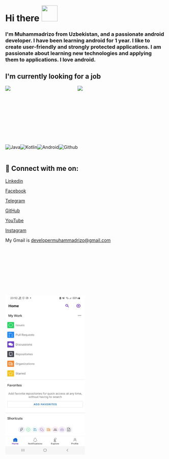 # Hi there <img src="https://raw.githubusercontent.com/nixin72/nixin72/master/wave.gif" width="50" height="50">

### I'm Muhammadrizo from Uzbekistan, and a passionate android developer. I have been learning android for 1 year. I like to create user-friendly and strongly protected applications. I am passionate about learning new technologies and applying them to applications. I love android.

## I'm currently looking for a job

<img align="left" width="45%" src="https://github-readme-stats.vercel.app/api/top-langs/?username=muhammadrizo2003&show_icons=true&theme=radical&layout=compact" />

<img align="left" width="47%" src="https://github-readme-stats.vercel.app/api?username=muhammadrizo2003&show_icons=true&theme=radical" />

<br /><br />
<br /><br />
<br /><br />
<br /><br />
<br /><br />

<img align="left" alt="Java" src="https://img.shields.io/badge/java-%23ED8B00.svg?style=for-the-badge&logo=java&logoColor=white" />
<img align="left" alt="Kotlin" src="https://img.shields.io/badge/kotlin-%230095D5.svg?style=for-the-badge&logo=kotlin&logoColor=white" />
<img align="left" alt="Android" src="https://img.shields.io/badge/Android-3DDC84?style=for-the-badge&logo=android&logoColor=white" />
<img align="left" alt="Github" src="https://img.shields.io/badge/github-%23121011.svg?style=for-the-badge&logo=github&logoColor=white" />

<br /><br />

## 🤝 Connect with me on:

[Linkedin](https://www.linkedin.com/in/muhammadrizo-nurullaxo-jayev-13935122a)

[Facebook](https://www.facebook.com/muhammadrizo.nurullaxojayev.5)

[Telegram](https://t.me/xon_Muhammadrizo)

[GitHub](https://github.com/muhammadrizo2003)

[YouTube](https://youtube.com/channel/UCkBc3jNlyRWKIRos2JOXafQ)

[Instagram](https://instagram.com/_android_engineer_)

My Gmail is developermuhammadrizo@gmail.com

<br /><br />
<br /><br />
<br /><br />
<br /><br />

<img
  src="https://raw.githubusercontent.com/muhammadrizo2003/muhammadrizo2003/main/my_little_works/github_app_clone.jpg"
  alt="Alt text"
  title="Optional title"
  width="250" height="500">
